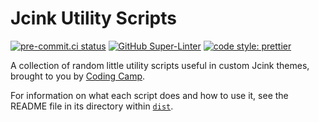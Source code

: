 # Jcink Utility Scripts

[![pre-commit.ci status](https://results.pre-commit.ci/badge/github/coding-camp-wiki/jcink-utility-scripts/main.svg)](https://results.pre-commit.ci/latest/github/coding-camp-wiki/jcink-utility-scripts/main)
[![GitHub Super-Linter](https://github.com/coding-camp-wiki/jcink-utility-scripts/actions/workflows/linter.yml/badge.svg)](https://github.com/marketplace/actions/super-linter)
[![code style: prettier](https://img.shields.io/badge/code_style-prettier-ff69b4.svg)](https://github.com/prettier/prettier)

A collection of random little utility scripts useful in custom Jcink themes, brought to you by [Coding Camp](https://coding-camp.tumblr.com).

For information on what each script does and how to use it, see the README file in its directory within [`dist`](/dist).
